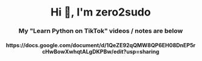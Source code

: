 <h1 align="center">Hi 👋, I'm zero2sudo</h1>
<h3 align="center">My "Learn Python on TikTok" videos / notes are below</h3>
<h4 align="center">https://docs.google.com/document/d/1QeZE92qQMW8QP6EH08DnEP5rcHwBowXwhqtALgDKPBw/edit?usp=sharing</h4
